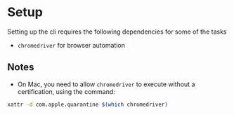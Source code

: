 # Setup

Setting up the cli requires the following dependencies for some of the tasks
- `chromedriver` for browser automation

## Notes
- On Mac, you need to allow `chromedriver` to execute without a certification, using the command:
```bash
xattr -d com.apple.quarantine $(which chromedriver)
```
